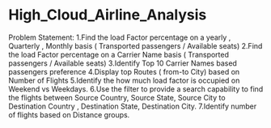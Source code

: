 # High_Cloud_Airline_Analysis
Problem Statement:
1.Find the load Factor percentage on a yearly , Quarterly , Monthly basis ( Transported passengers / Available seats)
2.Find the load Factor percentage on a Carrier Name basis ( Transported passengers / Available seats)
3.Identify Top 10 Carrier Names based passengers preference 
4.Display top Routes ( from-to City) based on Number of Flights 
5.Identify the how much load factor is occupied on Weekend vs Weekdays.
6.Use the filter to provide a search capability to find the flights between Source Country, Source State, Source City to Destination Country , Destination State, Destination City. 
7.Identify number of flights based on Distance groups.


